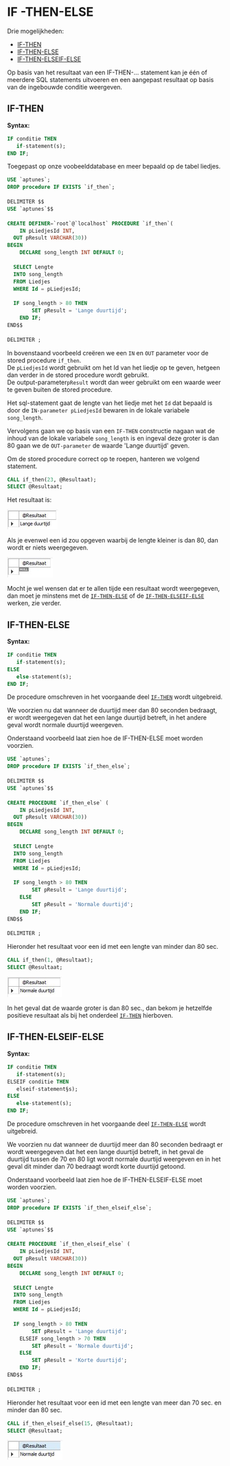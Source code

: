 # IF -THEN-ELSE

Drie mogelijkheden:

* [IF-THEN](if-then.md#if-then)
* [IF-THEN-ELSE](if-then.md#if-then-else)
* [IF-THEN-ELSEIF-ELSE](if-then.md#if-then-elseif-else)

Op basis van het resultaat van een IF-THEN-... statement kan je één of meerdere SQL statements uitvoeren en een aangepast resultaat op basis van de ingebouwde conditie weergeven.

## IF-THEN

**Syntax:**

```sql
IF conditie THEN 
   if-statement(s);
END IF;
```

Toegepast op onze voobeelddatabase en meer bepaald op de tabel liedjes.

```sql
USE `aptunes`;
DROP procedure IF EXISTS `if_then`;

DELIMITER $$
USE `aptunes`$$

CREATE DEFINER=`root`@`localhost` PROCEDURE `if_then`(
	IN pLiedjesId INT,
  OUT pResult VARCHAR(30))
BEGIN
	DECLARE song_length INT DEFAULT 0;
    
  SELECT Lengte 
  INTO song_length
  FROM Liedjes
  WHERE Id = pLiedjesId;
    
  IF song_length > 80 THEN
		SET pResult = 'Lange duurtijd';
	END IF;
END$$

DELIMITER ;
```

In bovenstaand voorbeeld creëren we een `IN` en `OUT` parameter voor de stored procedure `if_then`.  
De `pLiedjesId` wordt gebruikt om het Id van het liedje op te geven, hetgeen dan verder in de stored procedure wordt gebruikt.   
De output-parameter`pResult` wordt dan weer gebruikt om een waarde weer te geven buiten de stored procedure.

Het sql-statement gaat de lengte van het liedje met het `Id` dat bepaald is door de `IN-parameter pLiedjesId` bewaren in de lokale variabele `song_length`.

Vervolgens gaan we op basis van een `IF-THEN` constructie nagaan wat de inhoud van de lokale variabele `song_length` is en ingeval deze groter is dan 80 gaan we de `OUT-parameter` de waarde 'Lange duurtijd' geven.

Om de stored procedure correct op te roepen, hanteren we volgend statement.

```sql
CALL if_then(23, @Resultaat);
SELECT @Resultaat;
```

Het resultaat is:

![](../../.gitbook/assets/ifelse%20%281%29.JPG)

Als je evenwel een id zou opgeven waarbij de lengte kleiner is dan 80, dan wordt er niets weergegeven.

![](../../.gitbook/assets/ifthennoresult.JPG)

Mocht je wel wensen dat er te allen tijde een resultaat wordt weergegeven, dan moet je minstens met de [`IF-THEN-ELSE`](if-then.md#if-then-else) of de [`IF-THEN-ELSEIF-ELSE`](if-then.md#if-then-elseif-else) werken, zie verder.

## IF-THEN-ELSE

**Syntax:**

```sql
IF conditie THEN
   if-statement(s);
ELSE
   else-statement(s);
END IF;
```

De procedure omschreven in het voorgaande deel [`IF-THEN`](if-then.md#if-then) wordt uitgebreid.

We voorzien nu dat wanneer de duurtijd meer dan 80 seconden bedraagt, er wordt weergegeven dat het een lange duurtijd betreft, in het andere geval wordt normale duurtijd weergeven.

Onderstaand voorbeeld laat zien hoe de IF-THEN-ELSE moet worden voorzien.

```sql
USE `aptunes`;
DROP procedure IF EXISTS `if_then_else`;

DELIMITER $$
USE `aptunes`$$

CREATE PROCEDURE `if_then_else` (
	IN pLiedjesId INT,
  OUT pResult VARCHAR(30))
BEGIN
	DECLARE song_length INT DEFAULT 0;
    
  SELECT Lengte 
  INTO song_length
  FROM Liedjes
  WHERE Id = pLiedjesId;
    
  IF song_length > 80 THEN
		SET pResult = 'Lange duurtijd';
	ELSE
		SET pResult = 'Normale duurtijd';
	END IF;
END$$

DELIMITER ;
```

Hieronder het resultaat voor een id met een lengte van minder dan 80 sec. 

```sql
CALL if_then(1, @Resultaat);
SELECT @Resultaat;
```

![](../../.gitbook/assets/ifelsethen.JPG)

In het geval dat de waarde groter is dan 80 sec., dan bekom je hetzelfde positieve resultaat als bij het onderdeel [`IF-THEN`](if-then.md#if-then) hierboven.

## IF-THEN-ELSEIF-ELSE

**Syntax:**

```sql
IF conditie THEN
   if-statement(s);
ELSEIF conditie THEN
   elseif-statement§s);
ELSE
   else-statement(s);
END IF;
```

De procedure omschreven in het voorgaande deel [`IF-THEN-ELSE`](if-then.md) wordt uitgebreid.

We voorzien nu dat wanneer de duurtijd meer dan 80 seconden bedraagt er wordt weergegeven dat het een lange duurtijd betreft, in het geval de duurtijd tussen de 70 en 80 ligt wordt normale duurtijd weergeven en in het geval dit minder dan 70 bedraagt wordt korte duurtijd getoond.

Onderstaand voorbeeld laat zien hoe de IF-THEN-ELSEIF-ELSE moet worden voorzien.

```sql
USE `aptunes`;
DROP procedure IF EXISTS `if_then_elseif_else`;

DELIMITER $$
USE `aptunes`$$

CREATE PROCEDURE `if_then_elseif_else` (
	IN pLiedjesId INT,
  OUT pResult VARCHAR(30))
BEGIN
	DECLARE song_length INT DEFAULT 0;
    
  SELECT Lengte 
  INTO song_length
  FROM Liedjes
  WHERE Id = pLiedjesId;
    
  IF song_length > 80 THEN
		SET pResult = 'Lange duurtijd';
	ELSEIF song_length > 70 THEN
		SET pResult = 'Normale duurtijd';
	ELSE 
		SET pResult = 'Korte duurtijd';
	END IF;
END$$

DELIMITER ;
```

Hieronder het resultaat voor een id met een lengte van meer dan 70 sec. en minder dan 80 sec.

```sql
CALL if_then_elseif_else(15, @Resultaat);
SELECT @Resultaat;
```

![](../../.gitbook/assets/ifelseelseifthen.JPG)

